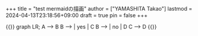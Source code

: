+++
title = "test mermaidの描画"
author = ["YAMASHITA Takao"]
lastmod = 2024-04-13T23:18:56+09:00
draft = true
pin = false
+++

{{<mermaid>}}
graph LR;
  A --> B
  B --> | yes | C
  B --> | no  | D
  C --> D
{{</mermaid>}}
